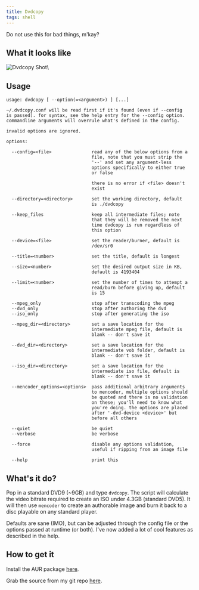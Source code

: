```yaml
---
title: Dvdcopy
tags: shell
---
```


<div class="well">
Do not use this for bad things, m'kay?
</div>

## What it looks like

![Dvdcopy Shot](https://images.pbrisbin.com/dvdcopy/dvdcopy.png)\ 

## Usage


    usage: dvdcopy [ --option(=<argument>) ] [...]

    ~/.dvdcopy.conf will be read first if it's found (even if --config
    is passed). for syntax, see the help entry for the --config option.
    commandline arguments will overrule what's defined in the config.

    invalid options are ignored.

    options:

      --config=<file>               read any of the below options from a
                                    file, note that you must strip the
                                    '--' and set any argument-less
                                    options specifically to either true
                                    or false

                                    there is no error if <file> doesn't
                                    exist

      --directory=<directory>       set the working directory, default
                                    is ./dvdcopy

      --keep_files                  keep all intermediate files; note
                                    that they will be removed the next
                                    time dvdcopy is run regardless of
                                    this option

      --device=<file>               set the reader/burner, default is
                                    /dev/sr0

      --title=<number>              set the title, default is longest

      --size=<number>               set the desired output size in KB, 
                                    default is 4193404

      --limit=<number>              set the number of times to attempt a
                                    read/burn before giving up, default
                                    is 15

      --mpeg_only                   stop after transcoding the mpeg
      --dvd_only                    stop after authoring the dvd
      --iso_only                    stop after generating the iso

      --mpeg_dir=<directory>        set a save location for the
                                    intermediate mpeg file, default is
                                    blank -- don't save it

      --dvd_dir=<directory>         set a save location for the
                                    intermediate vob folder, default is
                                    blank -- don't save it

      --iso_dir=<directory>         set a save location for the
                                    intermediate iso file, default is
                                    blank -- don't save it

      --mencoder_options=<options>  pass additional arbitrary arguments
                                    to mencoder, multiple options should
                                    be quoted and there is no validation
                                    on these; you'll need to know what
                                    you're doing. the options are placed
                                    after '-dvd-device <device>' but
                                    before all others

      --quiet                       be quiet
      --verbose                     be verbose

      --force                       disable any options validation,
                                    useful if ripping from an image file

      --help                        print this

## What's it do?

Pop in a standard DVD9 (\~9GB) and type `dvdcopy`. The script will
calculate the video bitrate required to create an ISO under 4.3GB
(standard DVD5). It will then use `mencoder` to create an
authorable image and burn it back to a disc playable on any
standard player.

Defaults are sane (IMO), but can be adjusted through the config
file or the options passed at runtime (or both). I've now added a
lot of cool features as described in the help.

## How to get it

Install the AUR package
[here](http://aur.archlinux.org/packages.php?ID=42433).

Grab the source from my git repo
[here](http://github.com/pbrisbin/dvdcopy).
